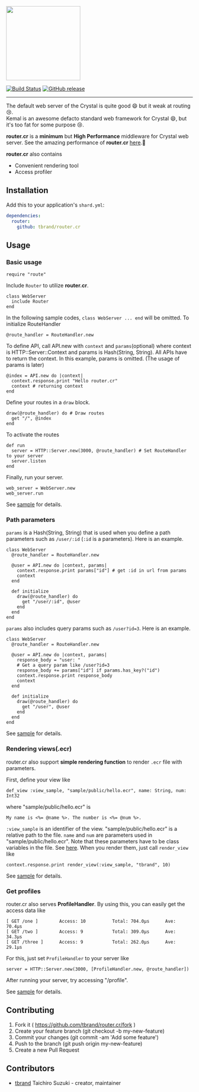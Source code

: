 <img src="https://cloud.githubusercontent.com/assets/3483230/25668495/c3c28574-3061-11e7-9dbd-969d95eb4bf8.png" width="200" />

[![Build Status](https://travis-ci.org/tbrand/router.cr.svg?branch=master)](https://travis-ci.org/tbrand/router.cr)
[![GitHub release](https://img.shields.io/github/release/tbrand/router.cr.svg)](https://github.com/tbrand/router.cr/releases)

---

The default web server of the Crystal is quite good :smile: but it weak at routing :cry:.  
Kemal is an awesome defacto standard web framework for Crystal :smile:, but it's too fat for some purpose :cry:.

**router.cr** is a **minimum** but **High Performance** middleware for Crystal web server.
See the amazing performance of **router.cr** [here](https://github.com/tbrand/which_is_the_fastest).:rocket:

**router.cr** also contains
 - Convenient rendering tool
 - Access profiler

## Installation

Add this to your application's `shard.yml`:

```yaml
dependencies:
  router:
    github: tbrand/router.cr
```

## Usage

### Basic usage

```crystal
require "route"
```

Include `Router` to utilize **router.cr**.
```crystal
class WebServer
  include Router
end
```

In the following sample codes, `class WebServer ... end` will be omitted.
To initialize RouteHandler
```crystal
@route_handler = RouteHandler.new
```

To define API, call API.new with `context` and `params`(optional) where context is HTTP::Server::Context and params is Hash(String, String). All APIs have to return the context. In this example, params is omitted. (The usage of params is later)
```crystal
@index = API.new do |context|
  context.response.print "Hello router.cr"
  context # returning context
end
```

Define your routes in a `draw` block.
```crystal
draw(@route_handler) do # Draw routes
  get "/", @index
end
```

To activate the routes
```crystal
def run
  server = HTTP::Server.new(3000, @route_handler) # Set RouteHandler to your server
  server.listen
end
```

Finally, run your server.
```crystal
web_server = WebServer.new
web_server.run
```

See [sample](https://github.com/tbrand/router.cr/blob/master/sample/sample.cr) for details.

### Path parameters

`params` is a Hash(String, String) that is used when you define a path parameters such as `/user/:id` (`:id` is a parameters). Here is an example.
```crystal
class WebServer
  @route_handler = RouteHandler.new

  @user = API.new do |context, params|
    context.response.print params["id"] # get :id in url from params
    context
  end

  def initialize
    draw(@route_handler) do
      get "/user/:id", @user
    end
  end
end
```

`params` also includes query params such as `/user?id=3`. Here is an example.
```crystal
class WebServer
  @route_handler = RouteHandler.new

  @user = API.new do |context, params|
    response_body = "user: "
    # Get a query param like /user?id=3
    response_body += params["id"] if params.has_key?("id")
    context.response.print response_body
    context
  end

  def initialize
    draw(@route_handler) do
      get "/user", @user
    end
  end
end
```

See [sample](https://github.com/tbrand/router.cr/blob/master/sample/sample.cr) for details.

### Rendering views(.ecr)

router.cr also support **simple rendering function** to render `.ecr` file with parameters.

First, define your view like
```crystal
def_view :view_sample, "sample/public/hello.ecr", name: String, num: Int32
```
where "sample/public/hello.ecr" is
```
My name is <%= @name %>. The number is <%= @num %>.
```
`:view_sample` is an identifier of the view. "sample/public/hello.ecr" is a relative path to the file. `name` and `num` are parameters used in "sample/public/hello.ecr". Note that these parameters have to be class variables in the file. See [here](https://github.com/tbrand/router.cr/blob/master/sample/public/hello.ecr). When you render them, just call `render_view` like
```crystal
context.response.print render_view(:view_sample, "tbrand", 10)
```

See [sample](https://github.com/tbrand/router.cr/blob/master/sample/sample.cr) for details.

### Get profiles

router.cr also serves **ProfileHandler**. By using this, you can easily get the access data like
```
[ GET /one ]        Access: 10          Total: 704.0µs      Ave: 70.4µs
[ GET /two ]        Access: 9           Total: 309.0µs      Ave: 34.3µs
[ GET /three ]      Access: 9           Total: 262.0µs      Ave: 29.1µs
```
For this, just set `ProfileHandler` to your server like
```
server = HTTP::Server.new(3000, [ProfileHandler.new, @route_handler])
```
After running your server, try accessing "/profile".

See [sample](https://github.com/tbrand/router.cr/blob/master/sample/profile.cr) for details.

## Contributing

1. Fork it ( https://github.com/tbrand/router.cr/fork )
2. Create your feature branch (git checkout -b my-new-feature)
3. Commit your changes (git commit -am 'Add some feature')
4. Push to the branch (git push origin my-new-feature)
5. Create a new Pull Request

## Contributors

- [tbrand](https://github.com/tbrand) Taichiro Suzuki - creator, maintainer

